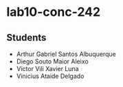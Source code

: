 # lab10-conc-242
## Students
- Arthur Gabriel Santos Albuquerque
- Diego Souto Maior Aleixo
- Victor Vili Xavier Luna
- Vinicius Ataide Delgado
